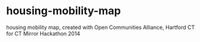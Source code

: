 housing-mobility-map
====================

housing mobility map, created with Open Communities Alliance, Hartford CT for CT Mirror Hackathon 2014
